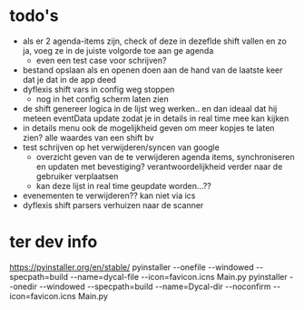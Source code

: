 # todo's

- als er 2 agenda-items zijn, check of deze in dezeflde shift vallen en zo ja, voeg ze in de juiste volgorde toe aan ge
  agenda
    - even een test case voor schrijven?
- bestand opslaan als en openen doen aan de hand van de laatste keer dat je dat in de app deed
- dyflexis shift vars in config weg stoppen
  - nog in het config scherm laten zien
- de shift genereer logica in de lijst weg werken.. en dan ideaal dat hij meteen eventData update zodat je in details in
  real time mee kan kijken
- in details menu ook de mogelijkheid geven om meer kopjes te laten zien? alle waardes van een shift bv
- test schrijven op het verwijderen/syncen  van google
  - overzicht geven van de te verwijderen agenda items, synchroniseren en updaten met bevestiging? verantwoordelijkheid
    verder naar de gebruiker verplaatsen
  - kan deze lijst in real time geupdate worden...??
- evenementen te verwijderen?? kan niet via ics
- dyflexis shift parsers verhuizen naar de scanner

# ter dev info

https://pyinstaller.org/en/stable/
pyinstaller --onefile --windowed --specpath=build --name=dycal-file --icon=favicon.icns Main.py
pyinstaller --onedir --windowed --specpath=build --name=Dycal-dir --noconfirm --icon=favicon.icns Main.py